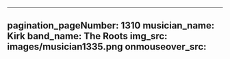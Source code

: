------
pagination_pageNumber: 1310
musician_name: Kirk
band_name: The Roots
img_src: images/musician1335.png
onmouseover_src: 
------